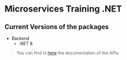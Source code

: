 # Microservices Training .NET

## Current Versions of the packages
- Backend
    - .NET 8

> You can find in [here](_docs/api.md) the documentation of the APIs.
